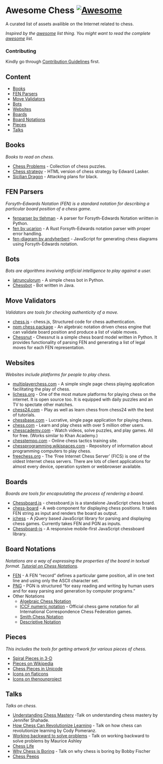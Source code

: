Awesome Chess [![Awesome](https://cdn.rawgit.com/sindresorhus/awesome/d7305f38d29fed78fa85652e3a63e154dd8e8829/media/badge.svg)](https://github.com/sindresorhus/awesome)
=========================================================================================================================================================================

A curated list of assets availible on the Internet related to chess.

*Inspired by the [awesome](https://github.com/sindresorhus/awesome) list thing. You might want to read the complete [awesome](https://github.com/sindresorhus/awesome) list.*

### Contributing

Kindly go through [Contribution Guidelines](https://github.com/hkirat/awesome-chess/blob/master/CONTRIBUTING.md#contribution-guidelines) first.

Content
-------

-   [Books](#books)
-   [FEN Parsers](#fen-parsers)
-   [Move Validators](#move-validators)
-   [Bots](#bots)
-   [Websites](#websites)
-   [Boards](#boards)
-   [Board Notations](#board-notations)
-   [Pieces](#pieces)
-   [Talks](#talks)

Books
-----

*Books to read on chess.*

-   [Chess Problems](https://kairavacademydotcom.files.wordpress.com/2013/06/john-thursby-75-chess-problems.pdf) - Collection of chess puzzles.
-   [Chess strategy](http://www.gutenberg.org/cache/epub/5614/pg5614-images.html) - HTML version of chess strategy by Edward Lasker.
-   [Sicilian Dragon](http://www.chesscity.com/PDF/Sicilian_Dragon_Black_Attacks_ssd.pdf) - Attacking plans for black.

FEN Parsers
-----------

*Forsyth–Edwards Notation (FEN) is a standard notation for describing a particular board position of a chess game.*

-   [fenparser by tlehman](https://github.com/tlehman/fenparser) - A parser for Forsyth-Edwards Notation wriitten in Python.
-   [fen by ucarion](https://github.com/ucarion/fen) - A Rust Forsyth-Edwards notation parser with proper error handling.
-   [fen-diagram by andyherbert](https://github.com/andyherbert/fen-diagram) - JavaScript for generating chess diagrams using Forsyth-Edwards notation.

Bots
----

*Bots are algorithms involving artificial intelligence to play against a user.*

-   [latrunculorum](https://github.com/benwr/latrunculorum) - A simple chess bot in Python.
-   [Chessbot](https://github.com/jfabeel/Chessbot) - Bot written in Java.

Move Validators
---------------

*Validators are tools for checking authenticity of a move.*

-   [chess.js](https://github.com/jhlywa/chess.js) - chess.js, Structured code for chess authentication.
-   [npm chess package](https://www.npmjs.com/package/chess) - An algebraic notation driven chess engine that can validate board position and produce a list of viable moves.
-   [Chessnut](https://github.com/cgearhart/Chessnut.git) - Chessnut is a simple chess board model written in Python. It provides functionality of parsing FEN and generating a list of legal moves for each FEN representation.

Websites
--------

*Websites include platforms for people to play chess.*

-   [multiplayerchess.com](http://multiplayerchess.com) - A simple single page chess playing application facilitating the play of chess.
-   [lichess.org](http://en.lichess.org/) - One of the most mature platforms for playing chess on the internet. It is open source too. It is equipped with daily puzzles and an TV to spectate other matches.
-   [chess24.com](https://chess24.com/en/play/chess) - Play as well as learn chess from chess24 with the best of tutorials.
-   [chessbase.com](http://play.chessbase.com/js/apps/playchess/) - Lucrative, single page application for playing chess.
-   [chess.com](http://www.chess.com/) - Learn and play chess with over 5 million other users.
-   [chesscademy.com](https://www.chesscademy.com/) - Watch videos, solve puzzles, and play games. All for free. (Works similar to Khan Academy.)
-   [chesstempo.com](http://chesstempo.com) - Online chess tactics training site.
-   [chessprogramming.wikispaces.com](https://chessprogramming.wikispaces.com/) - Repository of information about programming computers to play chess.
-   [freechess.org](http://freechess.org/) - The ‘Free Internet Chess Server’ (FICS) is one of the oldest Internet chess servers. There are lots of client applications for almost every device, operation system or webbrowser available.

Boards
------

*Boards are tools for encapsulating the process of rendering a board.*

-   [Chessboard.js](https://github.com/oakmac/chessboardjs/) - chessboard.js is a standalone JavaScript chess board.
-   [chess-board](https://github.com/laat/chess-board) - A web component for displaying chess positions. It takes FEN string as input and renders the board as output.
-   [jchess](https://github.com/bmarini/jchess) - A jQuery based JavaScript library for parsing and displaying chess games. Currently takes FEN and PGN as inputs.
-   [Chessboard-js](https://github.com/caustique/chessboard-js) - A responsive mobile-first JavaScript chessboard library.

Board Notations
---------------

*Notations are a way of expressing the properties of the board in textual format. [Tutorial on Chess Notations](http://chess.eusa.ed.ac.uk/Chess/Rules/notation.html).*

-   [FEN](https://en.wikipedia.org/wiki/Forsyth%E2%80%93Edwards_Notation) - A FEN “record” defines a particular game position, all in one text line and using only the ASCII character set.
-   [PNG](http://www6.chessclub.com/help/PGN-spec) - PGN is structured “for easy reading and writing by human users and for easy parsing and generation by computer programs.”
-   Other Notations
    -   [Algebraic Chess Notation](https://en.wikipedia.org/wiki/Algebraic_notation_(chess))
    -   [ICCF numeric notation](https://en.wikipedia.org/wiki/ICCF_numeric_notation) - Official chess game notation for all International Correspondence Chess Federation games.
    -   [Smith Chess Notation](http://www6.chessclub.com/chessviewer/smith.html)
    -   [Descriptive Notation](https://en.wikipedia.org/wiki/Descriptive_notation)

Pieces
------

*This includes the tools for getting artwork for various pieces of chess.*

-   [Spiral Pieces in 3-D](https://www.thingiverse.com/thing:470700)
-   [Pieces on Wikipedia](https://commons.wikimedia.org/wiki/Category:PNG_chess_pieces/Standard_transparent)
-   [Chess Pieces in Unicode](https://en.wikipedia.org/wiki/Chess_symbols_in_Unicode)
-   [Icons on flaticons](http://www.flaticon.com/search/chess)
-   [Icons on thenounproject](https://thenounproject.com/search/?q=chess)

Talks
-----

*Talks on chess.*

-   [Understanding Chess Mastery](https://www.youtube.com/watch?v=fPopQaY7Og4) -Talk on understanding chess mastery by Jennifer Shahade.
-   [How Chess Can Revolutionize Learning](https://www.youtube.com/watch?v=A3yDvM8aplY) - Talk on how chess can revolutionize learning by Cody Pomeranz.
-   [Working backward to solve problems](https://www.youtube.com/watch?v=v34NqCbAA1c) - Talk on working backward to solve problems by Maurice Ashley
-   [Chess Life](https://www.youtube.com/watch?v=lgCSo1Txw3c)
-   [Why Chess is Boring](https://www.youtube.com/watch?v=7EuxVOgrEig) - Talk on why chess is boring by Bobby Fischer
-   [Chess Peeps](https://www.youtube.com/watch?v=p027ysBt0_M)
